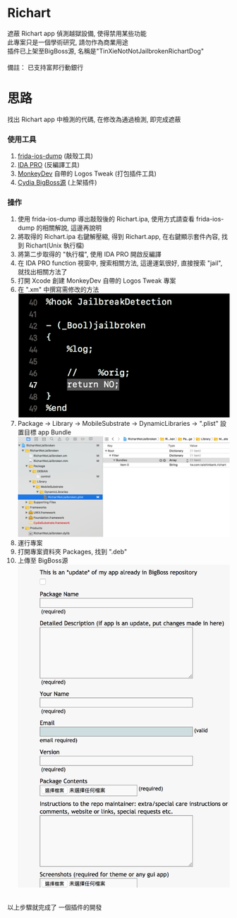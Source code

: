 # Richart 

遮蔽 Richart app 偵測越獄設備, 使得禁用某些功能<br>
此專案只是一個學術研究, 請勿作為商業用途<br>
插件已上架至BigBoss源, 名稱是"TinXieNotNotJailbrokenRichartDog"<br>
<br>
備註： 已支持富邦行動銀行

# 思路

找出 Richart app 中檢測的代碼, 在修改為通過檢測, 即完成遮蔽<br>

### 使用工具
1. [frida-ios-dump](https://github.com/AloneMonkey/frida-ios-dump) (敲殼工具)
2. [IDA PRO](https://www.hex-rays.com/products/ida/) (反編譯工具)
3. [MonkeyDev](https://github.com/AloneMonkey/MonkeyDev) 自帶的 Logos Tweak (打包插件工具)
4. [Cydia BigBoss源](http://thebigboss.org/hosting-repository-cydia/submit-your-app) (上架插件)

### 操作

1. 使用 frida-ios-dump 導出敲殼後的 Richart.ipa, 使用方式請查看 frida-ios-dump 的相關解說, 這邊再說明
2. 將取得的 Richart.ipa 右鍵解壓縮, 得到 Richart.app, 在右鍵顯示套件內容, 找到 Richart(Unix 執行檔)
3. 將第二步取得的 "執行檔", 使用 IDA PRO 開啟反編譯
4. 在 IDA PRO function 視窗中, 搜索相關方法, 這邊運氣很好, 直接搜索 "jail", 就找出相關方法了
5. 打開 Xcode 創建 MonkeyDev 自帶的 Logos Tweak 專案
6. 在 ".xm" 中撰寫需修改的方法<br>
![撰寫](https://github.com/s2339956/RichartNotJailbroken/blob/master/image/%E8%9E%A2%E5%B9%95%E5%BF%AB%E7%85%A7%202018-09-18%20%E4%B8%8B%E5%8D%884.05.53.png?raw=true)
7. Package -> Library -> MobileSubstrate -> DynamicLibraries -> ".plist" 設置目標 app Bundle<br>
![設置目標appBundle](https://github.com/s2339956/RichartNotJailbroken/blob/master/image/%E8%9E%A2%E5%B9%95%E5%BF%AB%E7%85%A7%202018-09-18%20%E4%B8%8B%E5%8D%884.05.02.png?raw=true)
8. 運行專案
9. 打開專案資料夾 Packages, 找到 ".deb" 
10. 上傳至 BigBoss源<br>
![BigBoss源](https://github.com/s2339956/RichartNotJailbroken/blob/master/image/%E8%9E%A2%E5%B9%95%E5%BF%AB%E7%85%A7%202018-09-18%20%E4%B8%8B%E5%8D%884.06.40.png?raw=true)
<br>
以上步驟就完成了 一個插件的開發<br>
<br>

